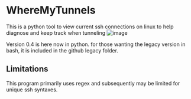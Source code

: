 # WhereMyTunnels
This is a python tool to view current ssh connections on linux to help diagnose and keep track when tunneling
![image](https://github.com/user-attachments/assets/3f582de3-0c36-464c-9443-41c2ba3e1cc6)

Version 0.4 is here now in python. for those wanting the legacy version in bash, it is included in the github legacy folder.

## Limitations

This program primarily uses regex and subsequently may be limited for unique ssh syntaxes.
